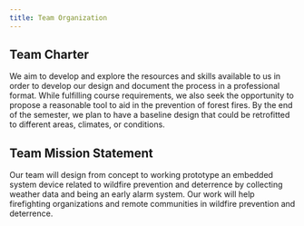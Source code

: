 ```yaml
---
title: Team Organization
---
```



## Team Charter
We aim to develop and explore the resources and skills available to us in order to develop our design and document the process in a professional format. While fulfilling course requirements, we also seek the opportunity to propose a reasonable tool to aid in the prevention of forest fires. By the end of the semester, we plan to have a baseline design that could be retrofitted to different areas, climates, or conditions.
## Team Mission Statement 
Our team will design from concept to working prototype an embedded system device related to wildfire prevention and deterrence by collecting weather data and being an early alarm system. Our work will help firefighting organizations and remote communities in wildfire prevention and deterrence.

